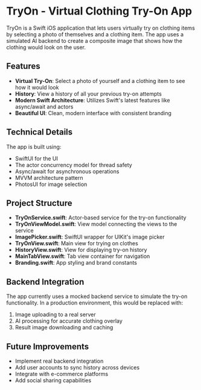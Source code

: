 # TryOn - Virtual Clothing Try-On App

TryOn is a Swift iOS application that lets users virtually try on clothing items by selecting a photo of themselves and a clothing item. The app uses a simulated AI backend to create a composite image that shows how the clothing would look on the user.

## Features

- **Virtual Try-On**: Select a photo of yourself and a clothing item to see how it would look
- **History**: View a history of all your previous try-on attempts
- **Modern Swift Architecture**: Utilizes Swift's latest features like async/await and actors
- **Beautiful UI**: Clean, modern interface with consistent branding

## Technical Details

The app is built using:

- SwiftUI for the UI
- The actor concurrency model for thread safety
- Async/await for asynchronous operations
- MVVM architecture pattern
- PhotosUI for image selection

## Project Structure

- **TryOnService.swift**: Actor-based service for the try-on functionality
- **TryOnViewModel.swift**: View model connecting the views to the service
- **ImagePicker.swift**: SwiftUI wrapper for UIKit's image picker
- **TryOnView.swift**: Main view for trying on clothes
- **HistoryView.swift**: View for displaying try-on history
- **MainTabView.swift**: Tab view container for navigation
- **Branding.swift**: App styling and brand constants

## Backend Integration

The app currently uses a mocked backend service to simulate the try-on functionality. In a production environment, this would be replaced with:

1. Image uploading to a real server
2. AI processing for accurate clothing overlay
3. Result image downloading and caching

## Future Improvements

- Implement real backend integration
- Add user accounts to sync history across devices
- Integrate with e-commerce platforms
- Add social sharing capabilities 